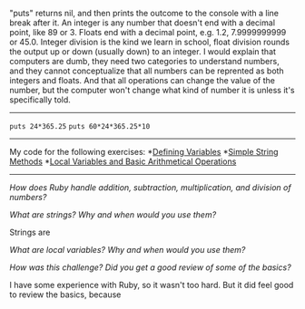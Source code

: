 "puts" returns nil, and then prints the outcome to the console with a line break after it.
An integer is any number that doesn't end with a decimal point, like 89 or 3. Floats end with a decimal point, e.g. 1.2, 7.9999999999 or 45.0.
Integer division is the kind we learn in school, float division rounds the output up or down (usually down) to an integer. I would explain that computers are dumb, they need two categories to understand numbers, and they cannot conceptualize that all numbers can be reprented as both integers and floats. And that all operations can change the value of the number, but the computer won't change what kind of number it is unless it's specifically told.
___
`puts 24*365.25`
`puts 60*24*365.25*10`
___
My code for the following exercises:
*[Defining Variables](defining_variables.rb)
*[Simple String Methods](simple-string.rb)
*[Local Variables and Basic Arithmetical Operations](basic-math.rb)
___

*How does Ruby handle addition, subtraction, multiplication, and division of numbers?*


*What are strings? Why and when would you use them?*

Strings are

*What are local variables? Why and when would you use them?*


*How was this challenge? Did you get a good review of some of the basics?*

I have some experience with Ruby, so it wasn't too hard. But it did feel good to review the basics, because